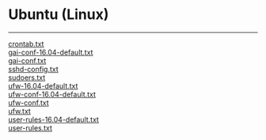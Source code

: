 # Ubuntu (Linux)

---

<a href="crontab.txt">crontab.txt</a><br>
<a href="gai-conf-16.04-default.txt">gai-conf-16.04-default.txt</a><br>
<a href="gai-conf.txt">gai-conf.txt</a><br>
<a href="sshd-config.txt">sshd-config.txt</a><br>
<a href="sudoers.txt">sudoers.txt</a><br>
<a href="ufw-16.04-default.txt">ufw-16.04-default.txt</a><br>
<a href="ufw-conf-16.04-default.txt">ufw-conf-16.04-default.txt</a><br>
<a href="ufw-conf.txt">ufw-conf.txt</a><br>
<a href="ufw.txt">ufw.txt</a><br>
<a href="user-rules-16.04-default.txt">user-rules-16.04-default.txt</a><br>
<a href="user-rules.txt">user-rules.txt</a><br>
